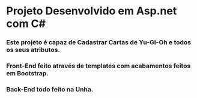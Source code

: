 # Projeto Desenvolvido em Asp.net com C#
<h3>Este projeto é capaz de Cadastrar Cartas de Yu-Gi-Oh e todos os seus atributos.</h3>
<h3>Front-End feito através de templates com acabamentos feitos em Bootstrap.</h3>
<h3>Back-End todo feito na Unha.</h3>


